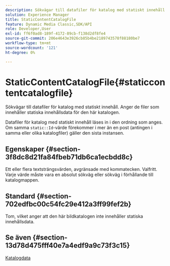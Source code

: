 ```yaml
---
description: Sökvägar till datafiler för katalog med statiskt innehåll. Anger de filer som innehåller statiska innehållsdata för den här katalogen.
solution: Experience Manager
title: StaticContentCatalogFile
feature: Dynamic Media Classic,SDK/API
role: Developer,User
exl-id: ff6f0ad8-189f-4172-89cb-f138d2df8fe4
source-git-commit: 206e4643e3926cb85b4be2189743578f88180be7
workflow-type: tm+mt
source-wordcount: '121'
ht-degree: 0%

---
```


# StaticContentCatalogFile{#staticcontentcatalogfile}

Sökvägar till datafiler för katalog med statiskt innehåll. Anger de filer som innehåller statiska innehållsdata för den här katalogen.

Datafiler för katalog med statiskt innehåll läses in i den ordning som anges. Om samma `static::Id`-värde förekommer i mer än en post (antingen i samma eller olika katalogfiler) gäller den sista instansen.

## Egenskaper {#section-3f8dc8d21fa84fbeb71db6ca1ecbdd8c}

Ett eller flera textsträngsvärden, avgränsade med kommatecken. Valfritt. Varje värde måste vara en absolut sökväg eller sökväg i förhållande till katalogmappen.

## Standard {#section-702edfbc00c54fc29e412a3ff99fef2b}

Tom, vilket anger att den här bildkatalogen inte innehåller statiska innehållsdata.

## Se även {#section-13d78d475fff40e7a4edf9a9c73f3c15}

[Katalogdata](../../../../../is-api/image-catalog/image-serving-api-ref/c-image-catalog-reference/c-overview/c-catalog-data-fields/c-catalog-data-fields.md#concept-b19581028ec44f98b9f5943624403d29)
